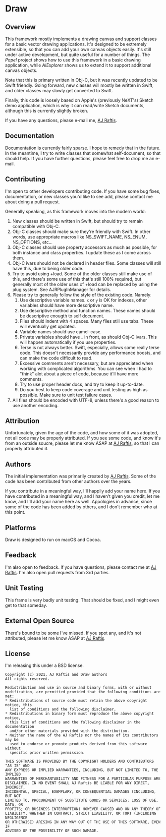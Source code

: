 # Draw

## Overview

This framework mostly implements a drawing canvas and support classes for a basic vector drawing applications. It's designed to be extremely extensible, so that you can add your own canvas objects easily. It's still under active development, but quite useful for a number of things. The *Papel* project shows how to use this framework in a basic drawing application, while *AIExplorer* shows us to extend it to support additional canvas objects.

Note that this is primary written in Obj-C, but it was recently updated to be Swift friendly. Going forward, new classes will mostly be written in Swift, and older classes may slowly get converted to Swift.

Finally, this code is loosely based on Apple's (previously NeXT's) Sketch demo application, which is why it can read/write Sketch documents, although this is currently slightly broken.

If you have any questions, please e-mail me, [AJ Raftis](mailto:araftis@calpoly.edu).

## Documentation

Documentation is currently fairly sparse. I hope to remedy that in the future. In the meantime, I try to write classes that somewhat self-document, so that should help. If you have further questions, please feel free to drop me an e-mail. 

## Contributing

I'm open to other developers contributing code. If you have some bug fixes, documentation, or new classes you'd like to see add, please contact me about doing a pull request.

Generally speaking, as this framework moves into the modern world:

  1. New classes should be written in Swift, but should try to remain compatible with Obj-C.
  2. Obj-C classes should make sure they're friendly with Swift. In other words, use appropriate macros like NS_SWIFT_NAME, NS_ENUM, NS_OPTIONS, etc...
  3. Obj-C classes should use property accessors as much as possible, for both instance and class properties. I update these as I come across them.
  4. Obj-C ivars should not be declared in header files. Some classes will still have this, due to being older code.
  5. Try to avoid using +load. Some of the older classes still make use of this, and there's some use of this that's still 100% required, but generally most of the older uses of +load can be replaced by using the plug system. See AJRPlugInManager for details.
  6. Please try to generally follow the style of the existing code. Namely:
     1. Use descriptive variable names. `x` or `y` is OK for indexes, other variables should have more descriptive name.
     2. Use descriptive method and function names. These names should be descriptive enougth to self document.
     3. Files should indent with 4 spaces. Many files still use tabs. These will eventually get updated.
     4. Variable names should use camel-case.
     5. Private variables should have _ in front, as should Obj-C ivars. This will happen automatically if you use properties.
     6. Terse is not always better. Swift, especially, allows some really terse code. This doesn't necessarily provide any performance boosts, and can make the code difficult to read.
     7. Excessive comments aren't necessary, but are appreciated when working with complicated algorithms. You can see when I had to "think" alot about a piece of code, because it'll have more comments.
     8. Try to use proper header docs, and try to keep it up-to-date.
     9. Do you best to keep code coverage and unit testing as high as possible. Make sure to unit test failure cases.
  7. All files should be encoded with UTF-8, unless there's a good reason to use another encoding.

## Attribution

Unfortunately, given the age of the code, and how some of it was adopted, not all code may be properly attributed. If you see some code, and know it's from an outside soucre, please let me know ASAP at [AJ Raftis](mailto:araftis@calpoly.edu), so that I can properly attributed it.

## Authors

The initial implementation was primarily created by [AJ Raftis](mailto:araftis@calpoly.edu). Some of the code has been contributed from other authors over the years.

If you contribute in a meaningful way, I'll happily add your name here. If you have contributed in a meaningful way, and I haven't given you credit, let me know, and I'll add your name here as well. Appologies in advance, since some of the code has been added by others, and I don't remember who at this point.

## Platforms

Draw is designed to run on macOS and Cocoa.

## Feedback

I'm also open to feedback. If you have questions, please contact me at [AJ Raftis](mailto:araftis@calpoly.edu). I'm also open pull requests from 3rd parties.

## Unit Testing

This frame is very badly unit testing. That should be fixed, and I might even get to that someday.

## External Open Source

There's bound to be some I've missed. If you spot any, and it's not attributed, please let me know ASAP at [AJ Raftis](mailto:araftis@calpoly.edu).

## License

I'm releasing this under a BSD license.

```
Copyright (c) 2021, AJ Raftis and Draw authors
All rights reserved.

Redistribution and use in source and binary forms, with or without
modification, are permitted provided that the following conditions are met:
* Redistributions of source code must retain the above copyright notice, this 
  list of conditions and the following disclaimer.
* Redistributions in binary form must reproduce the above copyright notice, 
  this list of conditions and the following disclaimer in the documentation 
  and/or other materials provided with the distribution.
* Neither the name of the AJ Raftis nor the names of its contributors may be 
  used to endorse or promote products derived from this software without 
  specific prior written permission.

THIS SOFTWARE IS PROVIDED BY THE COPYRIGHT HOLDERS AND CONTRIBUTORS "AS IS" AND 
ANY EXPRESS OR IMPLIED WARRANTIES, INCLUDING, BUT NOT LIMITED TO, THE IMPLIED 
WARRANTIES OF MERCHANTABILITY AND FITNESS FOR A PARTICULAR PURPOSE ARE 
DISCLAIMED. IN NO EVENT SHALL AJ Raftis BE LIABLE FOR ANY DIRECT, INDIRECT, 
INCIDENTAL, SPECIAL, EXEMPLARY, OR CONSEQUENTIAL DAMAGES (INCLUDING, BUT NOT 
LIMITED TO, PROCUREMENT OF SUBSTITUTE GOODS OR SERVICES; LOSS OF USE, DATA, OR 
PROFITS; OR BUSINESS INTERRUPTION) HOWEVER CAUSED AND ON ANY THEORY OF 
LIABILITY, WHETHER IN CONTRACT, STRICT LIABILITY, OR TORT (INCLUDING NEGLIGENCE 
OR OTHERWISE) ARISING IN ANY WAY OUT OF THE USE OF THIS SOFTWARE, EVEN IF 
ADVISED OF THE POSSIBILITY OF SUCH DAMAGE.
```

